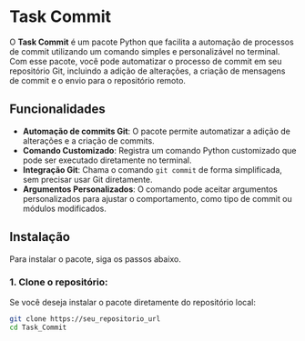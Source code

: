 # Task Commit

O **Task Commit** é um pacote Python que facilita a automação de processos de commit utilizando um comando simples e personalizável no terminal. Com esse pacote, você pode automatizar o processo de commit em seu repositório Git, incluindo a adição de alterações, a criação de mensagens de commit e o envio para o repositório remoto.

## Funcionalidades

- **Automação de commits Git**: O pacote permite automatizar a adição de alterações e a criação de commits.
- **Comando Customizado**: Registra um comando Python customizado que pode ser executado diretamente no terminal.
- **Integração Git**: Chama o comando `git commit` de forma simplificada, sem precisar usar Git diretamente.
- **Argumentos Personalizados**: O comando pode aceitar argumentos personalizados para ajustar o comportamento, como tipo de commit ou módulos modificados.

## Instalação

Para instalar o pacote, siga os passos abaixo.

### 1. **Clone o repositório**:
Se você deseja instalar o pacote diretamente do repositório local:
```bash
git clone https://seu_repositorio_url
cd Task_Commit


